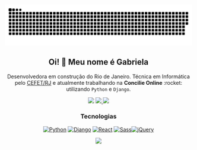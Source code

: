 ![Snake animation](https://github.com/gcruzdev/gcruzdev/blob/output/github-contribution-grid-snake.svg)


<div align='center'>
  <h2>Oi! 👋 Meu nome é Gabriela</h2>
  <p>Desenvolvedora em construção do Rio de Janeiro. Técnica em Informática pelo <a href='http://www.cefet-rj.br/index.php/curso-tecnico-de-informatica'>CEFET/RJ</a> e atualmente trabalhando na <b>Concilie Online</b> :rocket: utilizando <code>Python</code> e <code>Django</code>.</p>
  <p><a href='https://www.linkedin.com/in/gabriela-cruz-197873212'><img src='https://img.shields.io/badge/-LinkedIn-blue?style=flat-square&logo=Linkedin&logoColor=white&link=https://www.linkedin.com/in/gabriela-cruz-197873212'></a> <a href='mailto:gabrielasnts30@gmail.com'><img src='https://img.shields.io/badge/-Gmail-c14438?style=flat-square&logo=Gmail&logoColor=white&link=mailto:gabrielasnts30@gmail.com'></a><a href='https://dev.to/gcruzdev'> <img src='https://img.shields.io/badge/dev.to-0A0A0A?style=flat-square&logo=devdotto&logoColor=white'></a></p>
  <h3>Tecnologias</h3>
  <p><a href="https://www.python.org/" title="Python"><img src="https://github.com/get-icon/geticon/raw/master/icons/python.svg" alt="Python" width="31px" height="31px"></a>   <a href="https://www.djangoproject.com/" title="Django"><img src="https://github.com/get-icon/geticon/raw/master/icons/django.svg" alt="Django" width="31px" height="31px"></a>   <a href="https://reactjs.org/" title="React"><img src="https://github.com/get-icon/geticon/raw/master/icons/react.svg" alt="React" width="31px" height="31px" ></a>   <a href="https://sass-lang.com/" title="Sass"><img src="https://github.com/get-icon/geticon/raw/master/icons/sass.svg" alt="Sass" width="31px" height="31px"></a><a href="https://jquery.com/" title="jQuery"><img src="https://github.com/get-icon/geticon/raw/master/icons/jquery-icon.svg" alt="jQuery" width="31px" height="31px"></a></p>

  <div>
  <a href="https://github.com/gcruzdev">
  <img height="180em" src="https://github-readme-stats.vercel.app/api?username=gcruzdev&show_icons=true&theme=nightowl&include_all_commits=true&count_private=true"/>
  </div>
</div>
